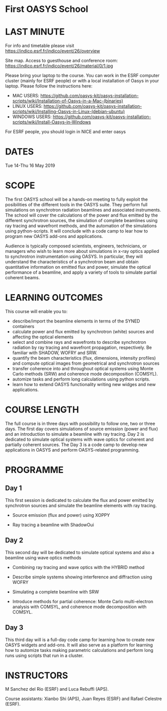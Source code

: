 # First OASYS School

LAST MINUTE
===========

For info and timetable please visit https://indico.esrf.fr/indico/event/26/overview

Site map. Access to guesthouse and conference room: https://indico.esrf.fr/indico/event/26/material/0/1.jpg

Please bring your laptop to the course. You can work in the ESRF computer cluster (mainly for ESRF people) or with a local installation of Oasys in your laptop. Please follow the instructions here: 

- MAC USERS: https://github.com/oasys-kit/oasys-installation-scripts/wiki/Installation-of-Oasys-in-a-Mac-(binaries)
- LINUX USERS: https://github.com/oasys-kit/oasys-installation-scripts/wiki/Installing-Oasys-in-Linux-(debian-ubuntu)
- WINDOWS USERS: https://github.com/oasys-kit/oasys-installation-scripts/wiki/Install-Oasys-in-Windows

For ESRF people, you should login in NICE and enter oasys


DATES
=====

Tue 14-Thu 16 May 2019


SCOPE
=====
The first OASYS school will be a hands-on meeting to fully exploit the posibilities of the different tools in the OASYS suite. They perform full simulations on synchrotron radiation beamlines and associated instruments. The school will cover the calculations of the power and flux emitted by the different synchrotron sources, the simulation of complete beamlines using ray tracing and wavefront methods, and the automation of the simulations using python-scripts. It will conclude with a code camp to lear how to program new OASYS add-ons and applications. 

Audience is typically composed scientists, engineers, technicians, or managers who wish to learn more about simulations in x-ray optics applied to synchrotron instrumentation using OASYS. In particular, they will understand the characteristics of a synchrotron beam and obtain quantitative information on emitted flux and power, simulate the optical performance of a beamline, and apply a variety of tools to simulate partial coherent beams. 

LEARNING OUTCOMES
=================

This course will enable you to:

- describe/import the beamline elements in terms of the SYNED containers
- calculate power and flux emitted by synchrotron (white) sources and affecting the optical elements
- select and combine rays and wavefronts to describe synchrotron radiation by ray tracing and wavefront propagation, respectively. Be familiar with SHADOW, WOFRY and SRW.
- quantify the beam characteristics (flux, dimensions, intensity profiles) and compute optical images from geometrical and synchrotron sources
- transfer coherence into and throughout optical systems using Monte Carlo methods (SRW) and coherence mode decomposition (COMSYL). 
- automize tasks and perform long calculations using python scripts. 
- learn how to extend OASYS functionality writing new widges and new applications. 


COURSE LENGTH
=============

The full course is in three days with possibility to follow one, two or three days. The first day covers simulations of source emission (power and flux) and an introduction to simulate a beamline with ray tracing. Day 2 is dedicated to simulate optical systems with wave optics for coherent and partially coherent sources. The Day 3 is a code camp to develop new applications in OASYS and perform OASYS-related programming. 


PROGRAMME
=========

Day 1
-----

This first session is dedicated to calculate the flux and power emitted by synchrotron sources and simulate the beamline elements with ray tracing. 

- Source emission (flux and power)  using XOPPY

- Ray tracing a beamline with ShadowOui

Day 2
-----

This second day will be dedicated to simulate optical systems and also a beamline using wave optics methods

- Combining ray tracing and wave optics with the HYBRID method

- Describe simple systems showing interference and diffraction using WOFRY

- Simulating a complete beamline with SRW

- Introduce methods for partial coherence: Monte Carlo multi-electron analysis with COMSYL, and coherence mode decomposition with COMSYL. 

Day 3
-----

This third day will is a full-day code camp for learning how to create new OASYS widgets and add-ons. It will also serve as a platform for learning how to automize tasks making parametric calculations and perform long runs using scripts that run in a cluster.  


INSTRUCTORS
===========

M Sanchez del Rio (ESRF) and Luca Rebuffi (APS).


Course assistants: Xianbo Shi (APS), Juan Reyes (ESRF) and Rafael Celestre (ESRF). 



